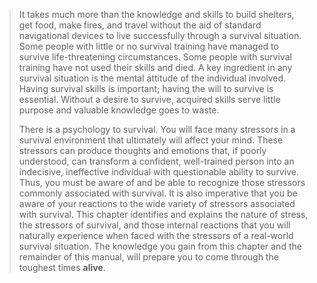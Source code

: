 > It takes much more than the knowledge and skills to build shelters, get food, make fires, and travel without the aid of standard navigational devices to live successfully through a survival situation. Some people with little or no survival training have managed to survive life-threatening circumstances. Some people with survival training have not used their skills and died. A key ingredient in any survival situation is the mental attitude of the individual involved. Having survival skills is important; having the will to survive is essential. Without a desire to survive, acquired skills serve little purpose and valuable knowledge goes to waste.
>
> There is a psychology to survival. You will face many stressors in a survival environment that ultimately will affect your mind. These stressors can produce thoughts and emotions that, if poorly understood, can transform a confident, well-trained person into an indecisive, ineffective individual with questionable ability to survive. Thus, you must be aware of and be able to recognize those stressors commonly associated with survival. It is also imperative that you be aware of your reactions to the wide variety of stressors associated with survival. This chapter identifies and explains the nature of stress, the stressors of survival, and those internal reactions that you will naturally experience when faced with the stressors of a real-world survival situation. The knowledge you gain from this chapter and the remainder of this manual, will prepare you to come through the toughest times **alive**.